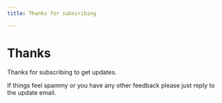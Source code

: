 ```yaml
---
title: Thanks for subscribing

---
```


# Thanks

Thanks for subscribing to get updates.

If things feel spammy or you have any other feedback please just reply to the update email.
